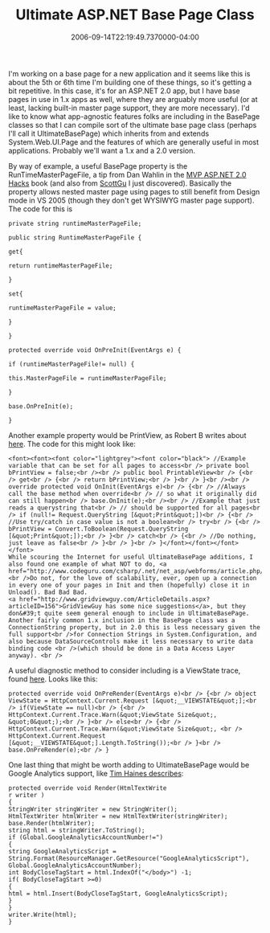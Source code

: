 ﻿---
title: Ultimate ASP.NET Base Page Class
date: "2006-09-14T22:19:49.7370000-04:00"
description: I'm working on a base page for a new application and it seems like
featuredImage: img/ultimate-asp-net-base-page-class-featured.png
---

I'm working on a base page for a new application and it seems like this is about the 5th or 6th time I'm building one of these things, so it's getting a bit repetitive. In this case, it's for an ASP.NET 2.0 app, but I have base pages in use in 1.x apps as well, where they are arguably more useful (or at least, lacking built-in master page support, they are more necessary). I'd like to know what app-agnostic features folks are including in the BasePage classes so that I can compile sort of the ultimate base page class (perhaps I'll call it UltimateBasePage) which inherits from and extends System.Web.UI.Page and the features of which are generally useful in most applications. Probably we'll want a 1.x and a 2.0 version.

By way of example, a useful BasePage property is the RunTimeMasterPageFile, a tip from Dan Wahlin in the [MVP ASP.NET 2.0 Hacks](http://www.amazon.com/ASP-NET-2-0-Hacks-David-Yack/dp/0764597663) book (and also from [ScottGu](http://weblogs.asp.net/scottgu/archive/2005/11/11/430382.aspx) I just discovered). Basically the property allows nested master page using pages to still benefit from Design mode in VS 2005 (though they don't get WYSIWYG master page support). The code for this is

```
private string runtimeMasterPageFile;

public string RuntimeMasterPageFile {

get{

return runtimeMasterPageFile;

}

set{

runtimeMasterPageFile = value;

}

}

protected override void OnPreInit(EventArgs e) {

if (runtimeMasterPageFile!= null) {

this.MasterPageFile = runtimeMasterPageFile;

}

base.OnPreInit(e);

}
```



Another example property would be PrintView, as Robert B writes about [here](http://aspalliance.com/63_BasePageandUserControlClasses). The code for this might look like:


```
<font><font><font color="lightgrey"><font color="black"> //Example variable that can be set for all pages to access<br /> private bool bPrintView = false;<br /><br /> public bool PrintableView<br /> {<br /> get<br /> {<br /> return bPrintView;<br /> }<br /> }<br /><br /> override protected void OnInit(EventArgs e)<br /> {<br /> //Always call the base method when override<br /> // so what it originally did can still happen<br /> base.OnInit(e);<br /><br /> //Example that just reads a querystring that<br /> // should be supported for all pages<br /> if (null!= Request.QueryString [&quot;Print&quot;])<br /> {<br /> //Use try/catch in case value is not a boolean<br /> try<br /> {<br /> bPrintView = Convert.ToBoolean(Request.QueryString [&quot;Print&quot;]);<br /> }<br /> catch<br /> {<br /> //Do nothing, just leave as false<br /> }<br /> }<br /> }</font></font></font></font>
While scouring the Internet for useful UltimateBasePage additions, I also found one example of what NOT to do, <a href="http://www.codeguru.com/csharp/.net/net_asp/webforms/article.php/c11939">here</a>.<br />Do not, for the love of scalability, ever, open up a connection in every one of your pages in Init and then (hopefully) close it in Unload(). Bad Bad Bad.
<a href="http://www.gridviewguy.com/ArticleDetails.aspx?articleID=156">GridViewGuy has some nice suggestions</a>, but they don&#39;t quite seem general enough to include in UltimateBasePage.
Another fairly common 1.x inclusion in the BasePage class was a ConnectionString property, but in 2.0 this is less necessary given the full support<br />for Connection Strings in System.Configuration, and also because DataSourceControls make it less necessary to write data binding code <br />(which should be done in a Data Access Layer anyway). <br />
```

A useful diagnostic method to consider including is a ViewState trace, found [here](http://www.webreference.com/programming/asp/viewstate/3.html). Looks like this:

```
protected override void OnPreRender(EventArgs e)<br /> {<br /> object ViewState = HttpContext.Current.Request [&quot;__VIEWSTATE&quot;];<br /> if(ViewState == null)<br /> {<br /> HttpContext.Current.Trace.Warn(&quot;ViewState Size&quot;, &quot;0&quot;);<br /> }<br /> else<br /> {<br /> HttpContext.Current.Trace.Warn(&quot;ViewState Size&quot;, <br /> HttpContext.Current.Request [&quot;__VIEWSTATE&quot;].Length.ToString());<br /> }<br /> base.OnPreRender(e);<br /> }
```


One last thing that might be worth adding to UltimateBasePage would be Google Analytics support, like [Tim Haines describes](http://ims.co.nz/blog/archive/2006/04/07/1666.aspx):


```
protected override void Render(HtmlTextWrite
r writer )
{
StringWriter stringWriter = new StringWriter();
HtmlTextWriter htmlWriter = new HtmlTextWriter(stringWriter);
base.Render(htmlWriter);
string html = stringWriter.ToString();
if (Global.GoogleAnalyticsAccountNumber!=")
{
string GoogleAnalyticsScript =
String.Format(ResourceManager.GetResource("GoogleAnalyticsScript"),
Global.GoogleAnalyticsAccountNumber);
int BodyCloseTagStart = html.IndexOf("</body>") -1;
if( BodyCloseTagStart >=0)
{
html = html.Insert(BodyCloseTagStart, GoogleAnalyticsScript);
}
}
writer.Write(html);
}
```

